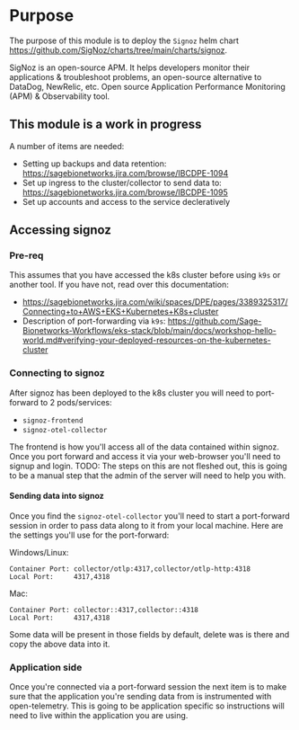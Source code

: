 # Purpose
The purpose of this module is to deploy the `Signoz` helm chart <https://github.com/SigNoz/charts/tree/main/charts/signoz>.

SigNoz is an open-source APM. It helps developers monitor their applications 
& troubleshoot problems, an open-source alternative to DataDog, NewRelic, etc. Open 
source Application Performance Monitoring (APM) & Observability tool.


## This module is a work in progress
A number of items are needed:

- Setting up backups and data retention: https://sagebionetworks.jira.com/browse/IBCDPE-1094
- Set up ingress to the cluster/collector to send data to: https://sagebionetworks.jira.com/browse/IBCDPE-1095
- Set up accounts and access to the service decleratively

## Accessing signoz

### Pre-req
This assumes that you have accessed the k8s cluster before using `k9s` or another tool.
If you have not, read over this documentation:

- <https://sagebionetworks.jira.com/wiki/spaces/DPE/pages/3389325317/Connecting+to+AWS+EKS+Kubernetes+K8s+cluster>
- Description of port-forwarding via `k9s`: <https://github.com/Sage-Bionetworks-Workflows/eks-stack/blob/main/docs/workshop-hello-world.md#verifying-your-deployed-resources-on-the-kubernetes-cluster>

### Connecting to signoz
After signoz has been deployed to the k8s cluster you will need to port-forward to 2
pods/services:

- `signoz-frontend`
- `signoz-otel-collector`

The frontend is how you'll access all of the data contained within signoz. Once you
port forward and access it via your web-browser you'll need to signup and login. 
TODO: The steps on this are not fleshed out, this is going to be a manual step that the
admin of the server will need to help you with.


#### Sending data into signoz
Once you find the `signoz-otel-collector` you'll need to start a port-forward session in
order to pass data along to it from your local machine. Here are the settings you'll use
for the port-forward:

Windows/Linux:
```
Container Port: collector/otlp:4317,collector/otlp-http:4318
Local Port:     4317,4318
```

Mac:
```
Container Port: collector::4317,collector::4318
Local Port:     4317,4318
```

Some data will be present in those fields by default, delete was is there and copy the
above data into it.

### Application side
Once you're connected via a port-forward session the next item is to make sure that the
application you're sending data from is instrumented with open-telemetry. This is going
to be application specific so instructions will need to live within the application
you are using.
